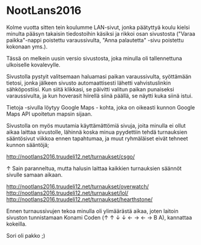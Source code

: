 # NootLans2016
Kolme vuotta sitten tein koulumme LAN-sivut, jonka päätyttyä koulu kielsi minulta pääsyn takaisin tiedostoihin käsiksi ja rikkoi osan sivustosta ("Varaa paikka"-nappi poistettu varaussivulta, "Anna palautetta" -sivu poistettu kokonaan yms.).

Tässä on melkein uusin versio sivustosta, joka minulla oli tallennettuna ulkoiselle kovalevylle.

Sivustolla pystyit valitsemaan haluamasi paikan varaussivulta, syöttämään tietosi, jonka jälkeen sivusto automaattisesti lähetti vahvistuslinkin sähköpostiisi. Kun siitä klikkasi, se päivitti valitun paikan punaiseksi varaussivulta, ja kun hoverasit hiirellä siinä päällä, se näytti kuka siinä istui.

Tietoja -sivulla löytyy Google Maps - kohta, joka on oikeasti kunnon Google Maps API upoitetun mapsin sijaan.

Sivustolla on myös muutamia käyttämättömiä sivuja, joita minulla ei ollut aikaa laittaa sivustolle, lähinnä koska minua pyydettiin tehdä turnauksien sääntösivut viikkoa ennen tapahtumaa, ja muut ryhmäläiset eivät tehneet kunnon sääntöjä;

http://nootlans2016.truudeli12.net/turnaukset/csgo/

 ↑ Sain paranneltua, mutta halusin laittaa kaikkien turnauksien säännöt sivulle samaan aikaan.
 
http://nootlans2016.truudeli12.net/turnaukset/overwatch/
http://nootlans2016.truudeli12.net/turnaukset/lol/
http://nootlans2016.truudeli12.net/turnaukset/hearthstone/

Ennen turnaussivujen tekoa minulla oli ylimäärästä aikaa, joten laitoin sivuston tunnistamaan Konami Coden
(↑ ↑ ↓ ↓ ← → ← → B A), kannattaa kokeilla.

Sori oli pakko ;)
